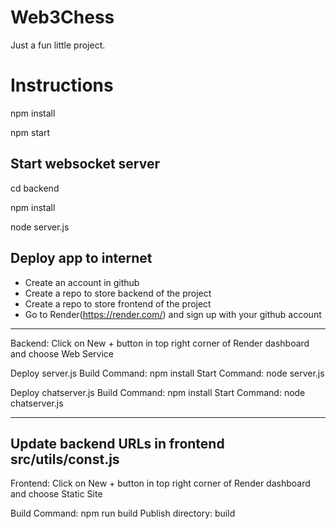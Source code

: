 # Web3Chess
Just a fun little project.

# Instructions

npm install

npm start

## Start websocket server

cd backend

npm install

node server.js

## Deploy app to internet
* Create an account in github
* Create a repo to store backend of the project
* Create a repo to store frontend of the project
* Go to Render(https://render.com/) and sign up with your github account

--------------------------------------------------
Backend:
Click on New + button in top right corner of Render dashboard and choose Web Service

Deploy server.js
Build Command: npm install
Start Command: node server.js

Deploy chatserver.js
Build Command: npm install
Start Command: node chatserver.js

---------------------------------------------------
Update backend URLs in frontend src/utils/const.js
---------------------------------------------------

Frontend:
Click on New + button in top right corner of Render dashboard and choose Static Site

Build Command: npm run build
Publish directory: build
